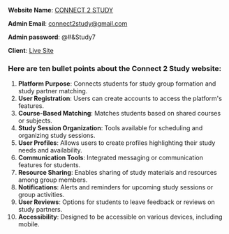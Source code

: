  **Website Name**: [ CONNECT 2 STUDY ](https://connect-2-study.web.app)

**Admin Email**: connect2study@gmail.com

**Admin password**: @#&Study7

**Client**: [ Live Site ](https://connect-2-study.web.app)

### Here are ten bullet points about the Connect 2 Study website:

1. **Platform Purpose**: Connects students for study group formation and study partner matching.
2. **User Registration**: Users can create accounts to access the platform's features.
3. **Course-Based Matching**: Matches students based on shared courses or subjects.
4. **Study Session Organization**: Tools available for scheduling and organizing study sessions.
5. **User Profiles**: Allows users to create profiles highlighting their study needs and availability.
6. **Communication Tools**: Integrated messaging or communication features for students.
7. **Resource Sharing**: Enables sharing of study materials and resources among group members.
8. **Notifications**: Alerts and reminders for upcoming study sessions or group activities.
9. **User Reviews**: Options for students to leave feedback or reviews on study partners.
10. **Accessibility**: Designed to be accessible on various devices, including mobile.